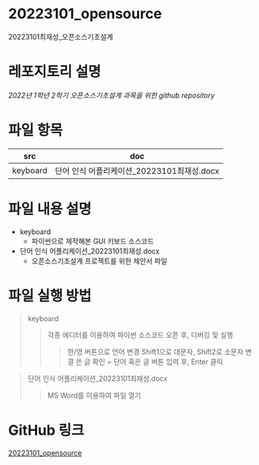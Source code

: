 # 20223101_opensource
20223101최재성_오픈소스기초설계

# 레포지토리 설명
*2022년 1학년 2학기 오픈소스기초설계 과목을 위한 github repository*

# 파일 항목
| src | doc |
|-----|-----|
| keyboard | 단어 인식 어플리케이션_20223101최재성.docx |

# 파일 내용 설명
* keyboard
  + 파이썬으로 제작해본 GUI 키보드 소스코드
* 단어 인식 어플리케이션_20223101최재성.docx
  + 오픈소스기초설계 프로젝트를 위한 제안서 파일

# 파일 실행 방법
> keyboard
>> 각종 에디터를 이용하여 파이썬 소스코드 오픈 후, 디버깅 및 실행
>>> 한/영 버튼으로 언어 변경
>>> Shift1으로 대문자, Shift2로 소문자 변결
>>> 쓴 글 확인 = 단어 혹은 글 버튼 입력 후, Enter 클릭

> 단어 인식 어플리케이션_20223101최재성.docx
>> MS Word를 이용하여 파일 열기

# GitHub 링크
[20223101_opensource](https://github.com/20223101/20223101_opensource/)


